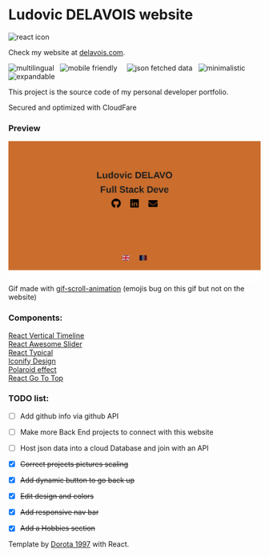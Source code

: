<h1>Ludovic DELAVOIS website</h1>
<img text-align="left" src="https://github.com/leungwensen/svg-icon/blob/master/dist/svg/logos/react.svg" height="50" alt="react icon"/>

Check my website at <a href="https://delavois.com">delavois.com</a>.

<img src="https://img.shields.io/badge/-multilingual-blue" alt="multilingual"/> &nbsp; <img src="https://img.shields.io/badge/-mobile friendly-blue" alt="mobile friendly"/> &nbsp;  &nbsp; <img src="https://img.shields.io/badge/-json fetched data-blue" alt="json fetched data"/> &nbsp; <img src="https://img.shields.io/badge/-minimalistic-blue" alt="minimalistic"/> &nbsp; <img src="https://img.shields.io/badge/-expandable-blue" alt="expandable"/>


This project is the source code of my personal developer portfolio.

Secured and optimized with CloudFare

<h3>Preview</h3>

<img src="public/images/preview.gif" alt="preview"/>
Gif made with <a href="https://github.com/glgoose/gif-scroll-animation">gif-scroll-animation</a>
(emojis bug on this gif but not on the website)

<h3>Components: </h3>

<a href="https://github.com/stephane-monnot/react-vertical-timeline">React Vertical Timeline</a> <br/>
<a href="https://github.com/rcaferati/react-awesome-slider">React Awesome Slider</a> <br/>
<a href="https://github.com/catalinmiron/react-typical">React Typical</a> <br/>
<a href="https://iconify.design/icon-sets/?query=angular">Iconify Design</a> <br/>
<a href="https://www.w3docs.com/snippets/css/how-to-create-polaroid-image-with-css.html#">Polaroid effect</a> <br/>
<a href="https://www.npmjs.com/package/@gmana/react-go-top">React Go To Top</a> <br/>
<!-- <a href="https://tholman.com/github-corners/">GitHub Ref Corner</a> -->

<h3>TODO list:</h3>

- [ ] Add github info via github API

- [ ] Make more Back End projects to connect with this website

- [ ] Host json data into a cloud Database and join with an API

- [x] ~~Correct projects pictures scaling~~

- [x] ~~Add dynamic button to go back up~~

- [x] ~~Edit design and colors~~

- [x] ~~Add responsive nav bar~~

- [x] ~~Add a Hobbies section~~





Template by <a href="https://dorota1997.github.io/react-frontend-dev-portfolio">Dorota 1997</a> with React.

